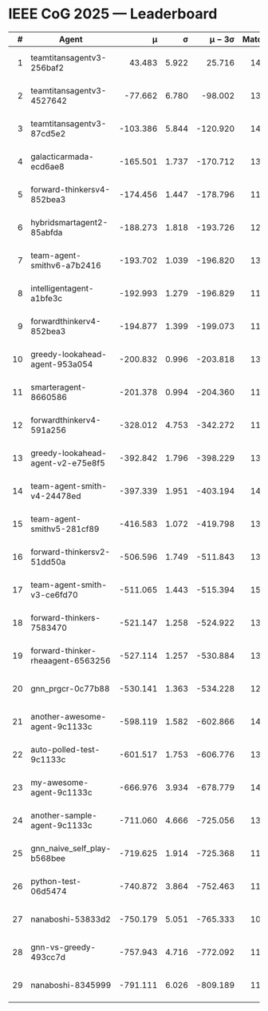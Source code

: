 # IEEE CoG 2025 — Leaderboard

| # | Agent | μ | σ | μ − 3σ | Matches | Updated |
|---:|---|---:|---:|---:|---:|---|
| 1 | teamtitansagentv3-256baf2 | 43.483 | 5.922 | 25.716 | 14318 | 2025-08-22 05:01 |
| 2 | teamtitansagentv3-4527642 | -77.662 | 6.780 | -98.002 | 13592 | 2025-08-22 05:01 |
| 3 | teamtitansagentv3-87cd5e2 | -103.386 | 5.844 | -120.920 | 14666 | 2025-08-22 05:01 |
| 4 | galacticarmada-ecd6ae8 | -165.501 | 1.737 | -170.712 | 13260 | 2025-08-22 05:01 |
| 5 | forward-thinkersv4-852bea3 | -174.456 | 1.447 | -178.796 | 11120 | 2025-08-22 05:01 |
| 6 | hybridsmartagent2-85abfda | -188.273 | 1.818 | -193.726 | 12348 | 2025-08-22 05:01 |
| 7 | team-agent-smithv6-a7b2416 | -193.702 | 1.039 | -196.820 | 13640 | 2025-08-22 05:01 |
| 8 | intelligentagent-a1bfe3c | -192.993 | 1.279 | -196.829 | 11981 | 2025-08-22 05:01 |
| 9 | forwardthinkerv4-852bea3 | -194.877 | 1.399 | -199.073 | 11225 | 2025-08-22 05:01 |
| 10 | greedy-lookahead-agent-953a054 | -200.832 | 0.996 | -203.818 | 13434 | 2025-08-22 05:01 |
| 11 | smarteragent-8660586 | -201.378 | 0.994 | -204.360 | 11902 | 2025-08-22 05:01 |
| 12 | forwardthinkerv4-591a256 | -328.012 | 4.753 | -342.272 | 11622 | 2025-08-22 05:01 |
| 13 | greedy-lookahead-agent-v2-e75e8f5 | -392.842 | 1.796 | -398.229 | 13794 | 2025-08-22 05:01 |
| 14 | team-agent-smith-v4-24478ed | -397.339 | 1.951 | -403.194 | 14442 | 2025-08-22 05:01 |
| 15 | team-agent-smithv5-281cf89 | -416.583 | 1.072 | -419.798 | 13960 | 2025-08-22 05:01 |
| 16 | forward-thinkersv2-51dd50a | -506.596 | 1.749 | -511.843 | 13768 | 2025-08-22 05:01 |
| 17 | team-agent-smith-v3-ce6fd70 | -511.065 | 1.443 | -515.394 | 15062 | 2025-08-22 05:01 |
| 18 | forward-thinkers-7583470 | -521.147 | 1.258 | -524.922 | 13040 | 2025-08-22 05:01 |
| 19 | forward-thinker-rheaagent-6563256 | -527.114 | 1.257 | -530.884 | 13568 | 2025-08-22 05:01 |
| 20 | gnn_prgcr-0c77b88 | -530.141 | 1.363 | -534.228 | 12530 | 2025-08-22 05:01 |
| 21 | another-awesome-agent-9c1133c | -598.119 | 1.582 | -602.866 | 14740 | 2025-08-22 05:01 |
| 22 | auto-polled-test-9c1133c | -601.517 | 1.753 | -606.776 | 13900 | 2025-08-22 05:01 |
| 23 | my-awesome-agent-9c1133c | -666.976 | 3.934 | -678.779 | 14200 | 2025-08-22 05:01 |
| 24 | another-sample-agent-9c1133c | -711.060 | 4.666 | -725.056 | 13940 | 2025-08-22 05:01 |
| 25 | gnn_naive_self_play-b568bee | -719.625 | 1.914 | -725.368 | 11080 | 2025-08-22 05:01 |
| 26 | python-test-06d5474 | -740.872 | 3.864 | -752.463 | 11420 | 2025-08-22 05:01 |
| 27 | nanaboshi-53833d2 | -750.179 | 5.051 | -765.333 | 10760 | 2025-08-22 05:01 |
| 28 | gnn-vs-greedy-493cc7d | -757.943 | 4.716 | -772.092 | 11360 | 2025-08-22 05:01 |
| 29 | nanaboshi-8345999 | -791.111 | 6.026 | -809.189 | 11630 | 2025-08-22 05:01 |
